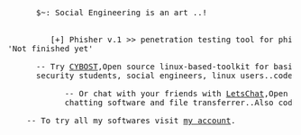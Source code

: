 <pre> 
      $~: Social Engineering is an art ..!
      
      
         [+] Phisher v.1 >> penetration testing tool for phishing attacks, Works on Linux,coded By <b> Mahdi Jaber <a href="https://github.com/Mr6MJT">[Mr MJT]</a></b> only.
'Not finished yet'

      -- Try <a href="https://github.com/Mr6MJT/CYBOST">CYBOST</a>,Open source linux-based-toolkit for basic cyber 
      security students, social engineers, linux users..coded by <a href="https://github.com/Mr6MJT">Mr MJT</a>
    
            -- Or chat with your friends with <a href="https://github.com/Mr6MJT/LetsChat">LetsChat</a>,Open source 
            chatting software and file transferrer..Also coded by <a href="https://github.com/Mr6MJT">Mr MJT</a>
          
    -- To try all my softwares visit <a href="https://github.com/Mr6MJT">my account</a>.
</pre>
